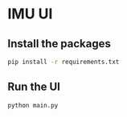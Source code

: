 # IMU UI

## Install the packages
```bash
pip install -r requirements.txt
```

## Run the UI
```bash
python main.py
```